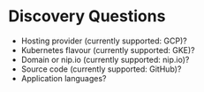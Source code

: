 # Discovery Questions

* Hosting provider (currently supported: GCP)?
* Kubernetes flavour (currently supported: GKE)?
* Domain or nip.io (currently supported: nip.io)?
* Source code (currently supported: GitHub)?
* Application languages?